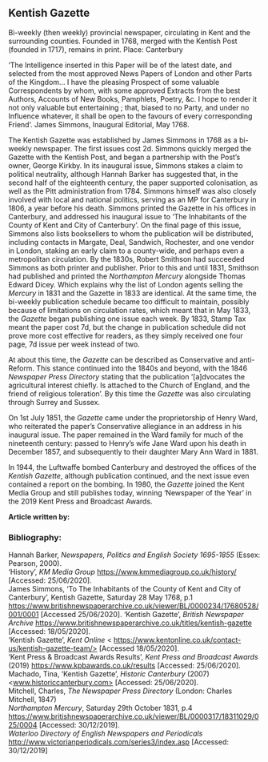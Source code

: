 ## Kentish Gazette

Bi-weekly (then weekly) provincial newspaper, circulating in Kent and the surrounding counties. Founded in 1768, merged with the Kentish Post (founded in 1717), remains in print.
Place: Canterbury

‘The Intelligence inserted in this Paper will be of the latest date, and selected from the most approved News Papers of London and other Parts of the Kingdom… I have the pleasing Prospect of some valuable Correspondents by whom, with some approved Extracts from the best Authors, Accounts of New Books, Pamphlets, Poetry, &c. I hope to render it not only valuable but entertaining ; that, biased to no Party, and under no Influence whatever, it shall be open to the favours of every corresponding Friend’.
James Simmons, Inaugural Editorial, May 1768.


The Kentish Gazette was established by James Simmons in 1768 as a bi-weekly newspaper. The first issues cost 2d. Simmons quickly merged the Gazette with the Kentish Post, and began a partnership with the Post’s owner, George Kirkby. In its inaugural issue, Simmons stakes a claim to political neutrality, although Hannah Barker has suggested that, in the second half of the eighteenth century, the paper supported colonisation, as well as the Pitt administration from 1784. Simmons himself was also closely involved with local and national politics, serving as an MP for Canterbury in 1806, a year before his death. Simmons printed the Gazette in his offices in Canterbury, and addressed his inaugural issue to ‘The Inhabitants of the County of Kent and City of Canterbury’. On the final page of this issue, Simmons also lists booksellers to whom the publication will be distributed, including contacts in Margate, Deal, Sandwich, Rochester, and one vendor in London, staking an early claim to a county-wide, and perhaps even a metropolitan circulation.
By the 1830s, Robert Smithson had succeeded Simmons as both printer and publisher. Prior to this and until 1831, Smithson had published and printed the _Northampton Mercury_ alongside Thomas Edward Dicey. Which explains why the list of London agents selling the _Mercury_ in 1831 and the Gazette in 1833 are identical. At the same time, the bi-weekly publication schedule became too difficult to maintain, possibly because of limitations on circulation rates, which meant that in May 1833, the _Gazette_ began publishing one issue each week. By 1833, Stamp Tax meant the paper cost 7d, but the change in publication schedule did not prove more cost effective for readers, as they simply received one four page, 7d issue per week instead of two.

At about this time, the _Gazette_ can be described as Conservative and anti-Reform. This stance continued into the 1840s and beyond, with the 1846 _Newspaper Press Directory_ stating that the publication ‘[a]dvocates the agricultural interest chiefly. Is attached to the Church of England, and the friend of religious toleration’.  By this time the _Gazette_ was also circulating through Surrey and Sussex.

On 1st July 1851, the _Gazette_ came under the proprietorship of Henry Ward, who reiterated the paper’s Conservative allegiance in an address in his inaugural issue. The paper remained in the Ward family for much of the nineteenth century: passed to Henry’s wife Jane Ward upon his death in December 1857, and subsequently to their daughter Mary Ann Ward in 1881.

In 1944, the Luftwaffe bombed Canterbury and destroyed the offices of the _Kentish Gazette_, although publication continued, and the next issue even contained a report on the bombing. In 1980, the _Gazette_ joined the Kent Media Group and still publishes today, winning ‘Newspaper of the Year’ in the 2019 Kent Press and Broadcast Awards.

**Article written by:**

### Bibliography:
Hannah Barker, _Newspapers, Politics and English Society 1695-1855_ (Essex: Pearson, 2000).   
‘History’, _KM Media Group_ <https://www.kmmediagroup.co.uk/history/> [Accessed: 25/06/2020].   
James Simmons, ‘To The Inhabitants of the County of Kent and City of Canterbury’, Kentish Gazette, Saturday 28 May 1768, p.1  <https://www.britishnewspaperarchive.co.uk/viewer/BL/0000234/17680528/001/0001> [Accessed 25/06/2020].
‘Kentish Gazette’, _British Newspaper Archive_ <https://www.britishnewspaperarchive.co.uk/titles/kentish-gazette> [Accessed: 18/05/2020].   
‘Kentish Gazette’, _Kent Online_ < https://www.kentonline.co.uk/contact-us/kentish-gazette-team/> [Accessed 18/05/2020].   
‘Kent Press & Broadcast Awards Results’, _Kent Press and Broadcast Awards_ (2019) <https://www.kpbawards.co.uk/results> [Accessed: 25/06/2020].   
Machado, Tina, ‘Kentish Gazette’, _Historic Canterbury_ (2007) <www.historiccanterbury.com> [Accessed: 25/06/2020].   
Mitchell, Charles, _The Newspaper Press Directory_ (London: Charles Mitchell, 1847)   
_Northampton Mercury_, Saturday 29th October 1831, p.4 <https://www.britishnewspaperarchive.co.uk/viewer/BL/0000317/18311029/025/0004> [Accessed: 30/12/2019].   
_Waterloo Directory of English Newspapers and Periodicals_ <http://www.victorianperiodicals.com/series3/index.asp> [Accessed: 30/12/2019]   

